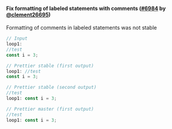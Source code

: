 #### Fix formatting of labeled statements with comments ([#6984](https://github.com/prettier/prettier/pull/6984) by [@clement26695](https://github.com/clement26695))

Formatting of comments in labeled statements was not stable

<!-- prettier-ignore -->
```jsx
// Input
loop1:
//test
const i = 3;

// Prettier stable (first output)
loop1: //test
const i = 3;

// Prettier stable (second output)
//test
loop1: const i = 3;

// Prettier master (first output)
//test
loop1: const i = 3;
```
